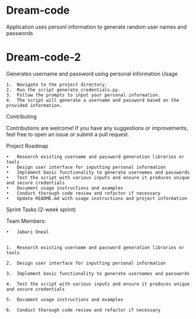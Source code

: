 # Dream-code
Application uses personl information to generate random user names and passwords
# Dream-code-2
Generates username and password using personal information 
Usage

	1.	Navigate to the project directory.
	2.	Run the script generate_credentials.py.
	3.	Follow the prompts to input your personal information.
	4.	The script will generate a username and password based on the provided information.

Contributing

Contributions are welcome! If you have any suggestions or improvements, feel free to open an issue or submit a pull request.

Project Roadmap

	•	Research existing username and password generation libraries or tools
	•	Design user interface for inputting personal information 
	•	Implement basic functionality to generate usernames and passwords
	•	Test the script with various inputs and ensure it produces unique and secure credentials
	•	Document usage instructions and examples
	•	Conduct thorough code review and refactor if necessary
	•	Update README.md with usage instructions and project information


Sprint Tasks (2-week sprint)

Team Members:

	•	Jabari Oneal 

 
	1.	Research existing username and password generation libraries or tools

	2.	Design user interface for inputting personal information

	3.	Implement basic functionality to generate usernames and passwords

	4.	Test the script with various inputs and ensure it produces unique and secure credentials

	5.	Document usage instructions and examples

	6.	Conduct thorough code review and refactor if necessary
	
